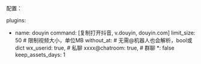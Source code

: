配置：

plugins:

  - name: douyin
    command: [复制打开抖音, v.douyin, douyin.com]
    limit_size: 50  # 限制视频大小，单位MB
    without_at:     # 无需@机器人也会解析，bool或dict
      wx_userid: true,     # 私聊
      xxxx@chatroom: true, # 群聊
      *: false
    keep_assets_days: 1